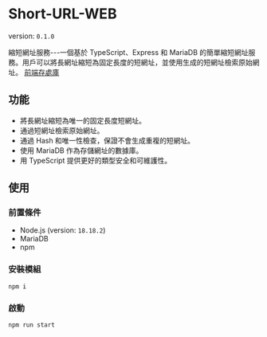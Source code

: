 # Short-URL-WEB

version: `0.1.0`

縮短網址服務---一個基於 TypeScript、Express 和 MariaDB 的簡單縮短網址服務。用戶可以將長網址縮短為固定長度的短網址，並使用生成的短網址檢索原始網址。
[前端存處庫](https://github.com/xun0411/short_url_fe)
## 功能
* 將長網址縮短為唯一的固定長度短網址。
* 通過短網址檢索原始網址。
* 通過 Hash 和唯一性檢查，保證不會生成重複的短網址。
* 使用 MariaDB 作為存儲網址的數據庫。
* 用 TypeScript 提供更好的類型安全和可維護性。
## 使用
### 前置條件
* Node.js (version: `18.18.2`)
* MariaDB
* npm
### 安裝模組
    npm i
### 啟動
    npm run start

